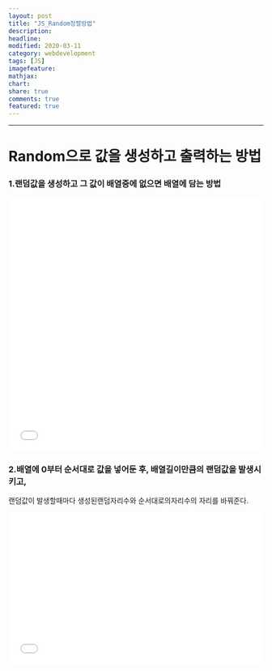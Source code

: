 ```yaml
---
layout: post
title: "JS_Random정렬방법"
description:
headline:
modified: 2020-03-11
category: webdevelopment
tags: [JS]
imagefeature:
mathjax:
chart:
share: true
comments: true
featured: true
---
```


---

# Random으로 값을 생성하고 출력하는 방법

### 1.랜덤값을 생성하고 그 값이 배열중에 없으면 배열에 담는 방법

<div class="code">
<iframe width="100%" height="500" src="//jsfiddle.net/lsh58/7ve6jxho/5/embedded/js/dark/" allowfullscreen="allowfullscreen" allowpaymentrequest frameborder="0"></iframe>
</div>
  
  
  
### 2.배열에 0부터 순서대로 값을 넣어둔 후, 배열길이만큼의 랜덤값을 발생시키고,  
랜덤값이 발생할때마다 생성된랜덤자리수와 순서대로의자리수의 자리를 바꿔준다.

<div class="code">
<iframe width="100%" height="300" src="//jsfiddle.net/lsh58/7ve6jxho/9/embedded/js/dark/" allowfullscreen="allowfullscreen" allowpaymentrequest frameborder="0"></iframe>
</div>
